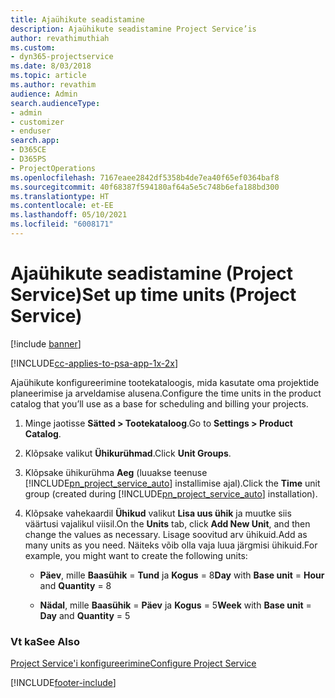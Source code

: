 ```yaml
---
title: Ajaühikute seadistamine
description: Ajaühikute seadistamine Project Service’is
author: revathimuthiah
ms.custom:
- dyn365-projectservice
ms.date: 8/03/2018
ms.topic: article
ms.author: revathim
audience: Admin
search.audienceType:
- admin
- customizer
- enduser
search.app:
- D365CE
- D365PS
- ProjectOperations
ms.openlocfilehash: 7167eaee2842df5358b4de7ea40f65ef0364baf8
ms.sourcegitcommit: 40f68387f594180af64a5e5c748b6efa188bd300
ms.translationtype: HT
ms.contentlocale: et-EE
ms.lasthandoff: 05/10/2021
ms.locfileid: "6008171"
---
```

# <a name="set-up-time-units-project-service"></a><span data-ttu-id="d1c4c-103">Ajaühikute seadistamine (Project Service)</span><span class="sxs-lookup"><span data-stu-id="d1c4c-103">Set up time units (Project Service)</span></span>

[!include [banner](../includes/psa-now-project-operations.md)]

[!INCLUDE[cc-applies-to-psa-app-1x-2x](../includes/cc-applies-to-psa-app-1x-2x.md)]

<span data-ttu-id="d1c4c-104">Ajaühikute konfigureerimine tootekataloogis, mida kasutate oma projektide planeerimise ja arveldamise alusena.</span><span class="sxs-lookup"><span data-stu-id="d1c4c-104">Configure the time units in the product catalog that you’ll use as a base for scheduling and billing your projects.</span></span>  
  
1. <span data-ttu-id="d1c4c-105">Minge jaotisse **Sätted > Tootekataloog**.</span><span class="sxs-lookup"><span data-stu-id="d1c4c-105">Go to **Settings > Product Catalog**.</span></span>  
  
2. <span data-ttu-id="d1c4c-106">Klõpsake valikut **Ühikurühmad**.</span><span class="sxs-lookup"><span data-stu-id="d1c4c-106">Click **Unit Groups**.</span></span>  
  
3. <span data-ttu-id="d1c4c-107">Klõpsake ühikurühma **Aeg** (luuakse teenuse [!INCLUDE[pn_project_service_auto](../includes/pn-project-service-auto.md)] installimise ajal).</span><span class="sxs-lookup"><span data-stu-id="d1c4c-107">Click the **Time** unit group (created during [!INCLUDE[pn_project_service_auto](../includes/pn-project-service-auto.md)] installation).</span></span>  
  
4. <span data-ttu-id="d1c4c-108">Klõpsake vahekaardil **Ühikud** valikut **Lisa uus ühik** ja muutke siis väärtusi vajalikul viisil.</span><span class="sxs-lookup"><span data-stu-id="d1c4c-108">On the **Units** tab, click **Add New Unit**, and then change the values as necessary.</span></span> <span data-ttu-id="d1c4c-109">Lisage soovitud arv ühikuid.</span><span class="sxs-lookup"><span data-stu-id="d1c4c-109">Add as many units as you need.</span></span> <span data-ttu-id="d1c4c-110">Näiteks võib olla vaja luua järgmisi ühikuid.</span><span class="sxs-lookup"><span data-stu-id="d1c4c-110">For example, you might want to create the following units:</span></span>  
  
   - <span data-ttu-id="d1c4c-111">**Päev**, mille **Baasühik** = **Tund** ja **Kogus** = 8</span><span class="sxs-lookup"><span data-stu-id="d1c4c-111">**Day** with **Base unit** = **Hour** and **Quantity** = 8</span></span>  
  
   - <span data-ttu-id="d1c4c-112">**Nädal**, mille **Baasühik** = **Päev** ja **Kogus** = 5</span><span class="sxs-lookup"><span data-stu-id="d1c4c-112">**Week** with **Base unit** = **Day** and **Quantity** = 5</span></span>  
  
### <a name="see-also"></a><span data-ttu-id="d1c4c-113">Vt ka</span><span class="sxs-lookup"><span data-stu-id="d1c4c-113">See Also</span></span>  
 [<span data-ttu-id="d1c4c-114">Project Service'i konfigureerimine</span><span class="sxs-lookup"><span data-stu-id="d1c4c-114">Configure Project Service</span></span>](../psa/configure.md)


[!INCLUDE[footer-include](../includes/footer-banner.md)]